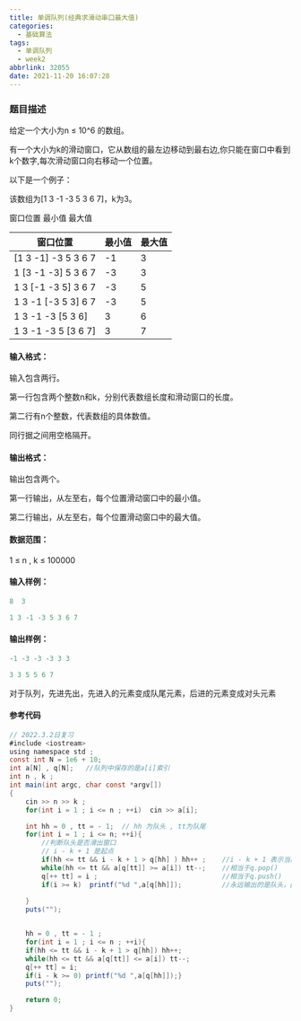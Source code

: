```yaml
---
title: 单调队列(经典求滑动串口最大值)
categories:
  - 基础算法
tags:
  - 单调队列
  - week2
abbrlink: 32055
date: 2021-11-20 16:07:28
---
```


### 题目描述

给定一个大小为n ≤ 10^6 的数组。

有一个大小为k的滑动窗口，它从数组的最左边移动到最右边,你只能在窗口中看到k个数字,每次滑动窗口向右移动一个位置。<!-- more -->

以下是一个例子：

该数组为[1 3 -1 -3 5 3 6 7]，k为3。

窗口位置  最小值 最大值

| 窗口位置            | 最小值 | 最大值 |
| ------------------- | ------ | ------ |
| [1 3 -1] -3 5 3 6 7 | -1     | 3      |
| 1 [3 -1 -3] 5 3 6 7 | -3     | 3      |
| 1 3 [-1 -3 5] 3 6 7 | -3     | 5      |
| 1 3 -1 [-3 5 3] 6 7 | -3     | 5      |
| 1 3 -1 -3 [5 3 6]   | 3      | 6      |
| 1 3 -1 -3 5 [3 6 7] | 3      | 7      |

#### 输入格式：

输入包含两行。

第一行包含两个整数n和k，分别代表数组长度和滑动窗口的长度。

第二行有n个整数，代表数组的具体数值。

同行据之间用空格隔开。

#### 输出格式：

输出包含两个。

第一行输出，从左至右，每个位置滑动窗口中的最小值。

第二行输出，从左至右，每个位置滑动窗口中的最大值。

#### 数据范围：

1 ≤ n , k ≤ 100000 

#### 输入样例：

````java
8  3

1 3 -1 -3 5 3 6 7
````

#### 输出样例：

```java
-1 -3 -3 -3 3 3

3 3 5 5 6 7
```

 对于队列，先进先出，先进入的元素变成队尾元素，后进的元素变成对头元素

#### 参考代码

```java
// 2022.3.2日复习
#include <iostream>
using namespace std ;
const int N = 1e6 + 10;
int a[N] , q[N];   //队列中保存的是a[i]索引
int n , k ;
int main(int argc, char const *argv[])
{
    cin >> n >> k ;
    for(int i = 1 ; i <= n ; ++i)  cin >> a[i];

    int hh = 0 , tt = - 1;  // hh 为队头 , tt为队尾
    for(int i = 1 ; i <= n; ++i){
        //判断队头是否滑出窗口
        // i - k + 1 是起点
        if(hh <= tt && i - k + 1 > q[hh] ) hh++ ;    //i - k + 1 表示当前头指针应该指向的新位置：窗口向前滑动一位
        while(hh <= tt && a[q[tt]] >= a[i]) tt--;    //相当于q.pop()
        q[++ tt] = i ;                               //相当于q.push()
        if(i >= k)  printf("%d ",a[q[hh]]);          //永远输出的是队头，因为队头永远指向当前滑动窗口最小数
        
    }
    puts("");


    hh = 0 , tt = - 1 ;
    for(int i = 1 ; i <= n ; ++i){
    if(hh <= tt && i - k + 1 > q[hh]) hh++;
    while(hh <= tt && a[q[tt]] <= a[i]) tt--;
    q[++ tt] = i;
    if(i - k >= 0) printf("%d ",a[q[hh]]);}
    puts("");

    return 0;
}

```

